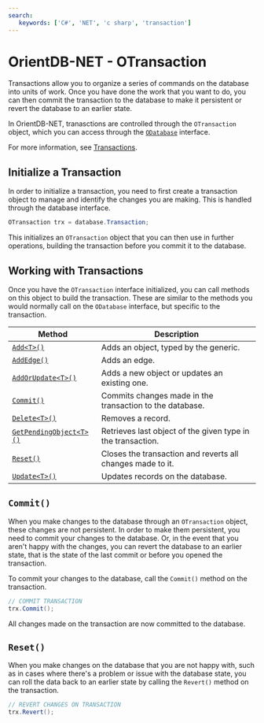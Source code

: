 ```yaml
---
search:
   keywords: ['C#', 'NET', 'c sharp', 'transaction']
---
```


# OrientDB-NET - OTransaction

Transactions allow you to organize a series of commands on the database into units of work.  Once you have done the work that you want to do, you can then commit the transaction to the database to make it persistent or revert the database to an earlier state.

In OrientDB-NET, tranasctions are controlled through the `OTransaction` object, which you can access through the [`ODatabase`](NET-Database.md) interface.

For more information, see [Transactions](Transactions.md).

## Initialize a Transaction 

In order to initialize a transaction, you need to first create a transaction object to manage and identify the changes you are making.  This is handled through the database interface.

```csharp
OTransaction trx = database.Transaction;
```

This initializes an `OTransaction` object that you can then use in further operations, building the transaction before you commit it to the database.

## Working with Transactions

Once you have the `OTransaction` interface initialized, you can call methods on this object to build the transaction.  These are similar to the methods you would normally call on the `ODatabase` interface, but specific to the transaction.

| Method | Description |
|---|---|
| [`Add<T>()`](NET-Transactions-Add.md) | Adds an object, typed by the generic. |
| [`AddEdge()`](NET-Transactions-AddEdge.md) | Adds an edge. |
| [`AddOrUpdate<T>()`](NET-Transactions-AddOrUpdate.md) | Adds a new object or updates an existing one. |
| [`Commit()`](#commit) | Commits changes made in the transaction to the database. |
| [`Delete<T>()`](NET-Transactions-Delete.md) | Removes a record. |
| [`GetPendingObject<T>()`](NET-Transactions-GetPendingObject.md) | Retrieves last object of the given type in the transaction.|
| [`Reset()`](#reset) | Closes the transaction and reverts all changes made to it. |
| [`Update<T>()`](NET-Transactions-Update.md) | Updates records on the database. |


## `Commit()`

When you make changes to the database through an `OTransaction` object, these changes are not persistent.  In order to make them persistent, you need to commit your changes to the database.  Or, in the event that you aren't happy with the changes, you can revert the database to an earlier state, that is the state of the last commit or before you opened the transaction.

To commit your changes to the database, call the `Commit()` method on the transaction.

```csharp
// COMMIT TRANSACTION
trx.Commit();
```

All changes made on the transaction are now committed to the database.


## `Reset()`

When you make changes on the database that you are not happy with, such as in cases where there's a problem or issue with the database state, you can roll the data back to an earlier state by calling the `Revert()` method on the transaction.

```csharp
// REVERT CHANGES ON TRANSACTION
trx.Revert();
```
